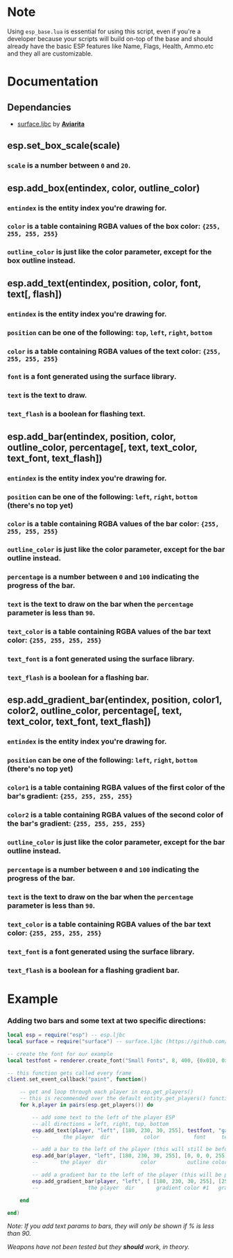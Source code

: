 # Note
Using `esp_base.lua` is essential for using this script, even if you're a developer because your scripts will build on-top of the base and should already have the basic ESP features like Name, Flags, Health, Ammo.etc and they all are customizable.

# Documentation

## Dependancies
- [surface.ljbc](https://github.com/Aviarita/surface) by [**Aviarita**](https://github.com/Aviarita)

## esp.set_box_scale(scale)
### `scale` is a number between `0` and `20`.

## esp.add_box(entindex, color, outline_color)
### `entindex` is the entity index you're drawing for.
### `color` is a table containing RGBA values of the box color: `{255, 255, 255, 255}`
### `outline_color` is just like the color parameter, except for the box outline instead.

## esp.add_text(entindex, position, color, font, text[, flash])
### `entindex` is the entity index you're drawing for.
### `position` can be one of the following: `top`, `left`, `right`, `bottom`
### `color` is a table containing RGBA values of the text color: `{255, 255, 255, 255}`
### `font` is a font generated using the surface library.
### `text` is the text to draw.
### `text_flash` is a boolean for flashing text.

## esp.add_bar(entindex, position, color, outline_color, percentage[, text, text_color, text_font, text_flash])
### `entindex` is the entity index you're drawing for.
### `position` can be one of the following: `left`, `right`, `bottom` (there's no top yet)
### `color` is a table containing RGBA values of the bar color: `{255, 255, 255, 255}`
### `outline_color` is just like the color parameter, except for the bar outline instead.
### `percentage` is a number between `0` and `100` indicating the progress of the bar.
### `text` is the text to draw on the bar when the `percentage` parameter is less than `90`.
### `text_color` is a table containing RGBA values of the bar text color: `{255, 255, 255, 255}`
### `text_font` is a font generated using the surface library.
### `text_flash` is a boolean for a flashing bar.

## esp.add_gradient_bar(entindex, position, color1, color2, outline_color, percentage[, text, text_color, text_font, text_flash])
### `entindex` is the entity index you're drawing for.
### `position` can be one of the following: `left`, `right`, `bottom` (there's no top yet)
### `color1` is a table containing RGBA values of the first color of the bar's gradient: `{255, 255, 255, 255}`
### `color2` is a table containing RGBA values of the second color of the bar's gradient: `{255, 255, 255, 255}`
### `outline_color` is just like the color parameter, except for the bar outline instead.
### `percentage` is a number between `0` and `100` indicating the progress of the bar.
### `text` is the text to draw on the bar when the `percentage` parameter is less than `90`.
### `text_color` is a table containing RGBA values of the bar text color: `{255, 255, 255, 255}`
### `text_font` is a font generated using the surface library.
### `text_flash` is a boolean for a flashing gradient bar.

# Example
### Adding two bars and some text at two specific directions:
```lua
local esp = require("esp") -- esp.ljbc
local surface = require("surface") -- surface.ljbc (https://github.com/Aviarita/surface)

-- create the font for our example
local testfont = renderer.create_font("Small Fonts", 8, 400, {0x010, 0x200})

-- this function gets called every frame
client.set_event_callback("paint", function()

    -- get and loop through each player in esp.get_players()
    -- this is recommended over the default entity.get_players() function
    for k,player in pairs(esp.get_players()) do

        -- add some text to the left of the player ESP
        -- all directions = left, right, top, bottom
        esp.add_text(player, "left", [180, 230, 30, 255], testfont, "gamesense", true)
        --        the player  dir           color           font     text        flash

        -- add a bar to the left of the player (this will still be before the text we placed above)
        esp.add_bar(player, "left", [180, 230, 30, 255], [0, 0, 0, 255], 50)
        --       the player  dir           color          outline color  %

        -- add a gradient bar to the left of the player (this will be placed after the bar we placed above)
        esp.add_gradient_bar(player, "left", [ [180, 230, 30, 255], [255, 0, 0, 255] ], [0, 0, 0, 255], 50)
        --                the player  dir       gradient color #1   gradient color #2    outline color  %

    end

end)
```
*Note: If you add text params to bars, they will only be shown if % is less than 90.*

*Weapons have not been tested but they **should** work, in theory.*